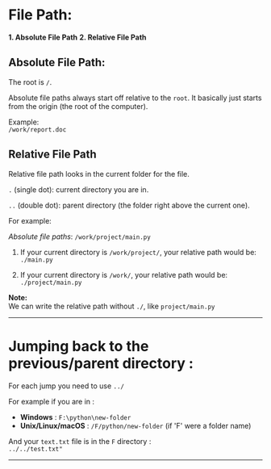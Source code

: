 # File Path:

**1. Absolute File Path**
**2. Relative File Path**


## Absolute File Path:
The root is `/`. <br>

Absolute file paths always start off relative to the `root`. It basically just starts from the origin (the root of the computer).

Example: <br>
`/work/report.doc`

## Relative File Path
Relative file path looks in the current folder for the file. <br>

`.` (single dot): current directory you are in.

`..` (double dot): parent directory (the folder right above the current one).


For example:<br>

*Absolute file paths*:
`/work/project/main.py`

1. If your current directory is `/work/project/`, your relative path would be:
   `./main.py`

2. If your current directory is `/work/`, your relative path would be:
   `./project/main.py`

**Note:**<br>
We can write the relative path without `./`, like `project/main.py`


---------------

# Jumping back to the previous/parent directory :

For each jump you need to use `../` <br>

For example if you are in :
* **Windows** : `F:\python\new-folder`
* **Unix/Linux/macOS** : `/F/python/new-folder` (if 'F' were a folder name) <br>

And your `text.txt` file is in the `F` directory : <br>
`../../test.txt"`


-----------------------------
